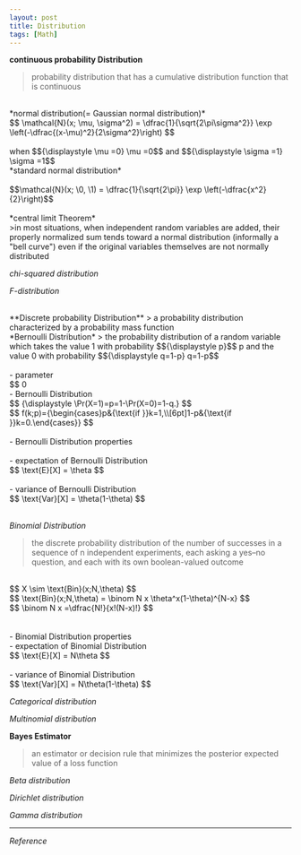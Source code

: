 ```yaml
---
layout: post
title: Distribution
tags: [Math]
---
```

**continuous probability Distribution**
> probability distribution that has a cumulative distribution function that is continuous

<br/>
*normal distribution(= Gaussian normal distribution)*
<br/>
$$
\mathcal{N}(x; \mu, \sigma^2) = \dfrac{1}{\sqrt{2\pi\sigma^2}} \exp \left(-\dfrac{(x-\mu)^2}{2\sigma^2}\right)
$$
<br/>
<br/>
when $${\displaystyle \mu =0} \mu =0$$ and $${\displaystyle \sigma =1} \sigma =1$$
<br/>
*standard normal distribution*
<br/>
<br/>
$$\mathcal{N}(x; \0, \1) = \dfrac{1}{\sqrt{2\pi}} \exp \left(-\dfrac{x^2}{2}\right)$$
<br/>
<br/>
*central limit Theorem*
<br/>
>in most situations, when independent random variables are added, their properly normalized sum tends toward a normal distribution (informally a "bell curve") even if the original variables themselves are not normally distributed

*chi-squared distribution*
>


*F-distribution*
>


<br/>
**Discrete probability Distribution**
> a probability distribution characterized by a probability mass function

<br/>
*Bernoulli Distribution*
> the probability distribution of a random variable which takes the value 1 with probability $${\displaystyle p}$$ p and the value 0 with probability $${\displaystyle q=1-p} q=1-p$$

<br/>
<br/>
- parameter
<br/>
$$
0<p<1,p\in \mathbb {R}
$$
<br/>
<br/>
- Bernoulli Distribution
<br/>
$$
{\displaystyle \Pr(X=1)=p=1-\Pr(X=0)=1-q.}
$$
<br/>
$$
f(k;p)={\begin{cases}p&{\text{if }}k=1,\\[6pt]1-p&{\text{if }}k=0.\end{cases}}
$$
<br/>
<br/>
- Bernoulli Distribution properties
<br/>
<br/>
    - expectation of Bernoulli Distribution
<br/>
$$
\text{E}[X]  = \theta
$$
<br/>
<br/>
    - variance of Bernoulli Distribution
<br/>
$$
\text{Var}[X] = \theta(1-\theta)
$$
<br>



<br/>*Binomial Distribution*
> the discrete probability distribution of the number of successes in a sequence of n independent experiments, each asking a yes–no question, and each with its own boolean-valued outcome

<br/>
$$
X \sim \text{Bin}(x;N,\theta)
$$
<br/>
$$
\text{Bin}(x;N,\theta) = \binom N x  \theta^x(1-\theta)^{N-x}
$$
<br/>
$$
\binom N x =\dfrac{N!}{x!(N-x)!}
$$
<br/>
<br/>
<br/>
- Binomial Distribution properties
<br/>
    - expectation of Binomial Distribution
<br/>
$$
\text{E}[X] = N\theta
$$
<br/>
<br/>
    - variance of Binomial Distribution
<br/>
$$
\text{Var}[X] = N\theta(1-\theta)
$$
<br>

*Categorical distribution*
>




*Multinomial distribution*
>



**Bayes Estimator**
> an estimator or decision rule that minimizes the posterior expected value of a loss function

*Beta distribution*
>

*Dirichlet distribution*
>

*Gamma distribution*
>


***
*Reference*

